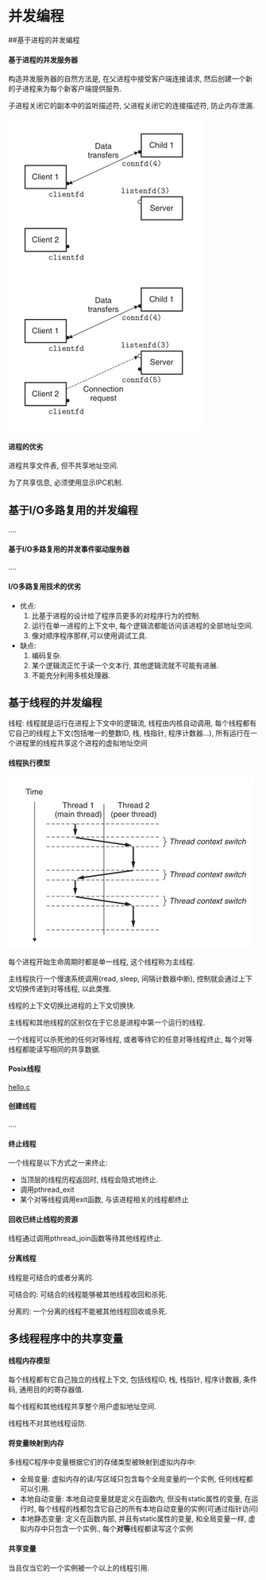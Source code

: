 # 并发编程
##基于进程的并发编程
#### 基于进程的并发服务器
构造并发服务器的自然方法是, 在父进程中接受客户端连接请求, 然后创建一个新的子进程来为每个新客户端提供服务.   

子进程关闭它的副本中的监听描述符, 父进程关闭它的连接描述符, 防止内存泄漏.   

![关闭连接描述符](./0.jpg)  

#### 进程的优劣
进程共享文件表, 但不共享地址空间.   

为了共享信息, 必须使用显示IPC机制.  

## 基于I/O多路复用的并发编程
....

#### 基于I/O多路复用的并发事件驱动服务器
....
#### I/O多路复用技术的优劣
- 优点:
    1. 比基于进程的设计给了程序员更多的对程序行为的控制.
    2. 运行在单一进程的上下文中, 每个逻辑流都能访问该进程的全部地址空间.
    3. 像对顺序程序那样,可以使用调试工具.
- 缺点:
    1. 编码复杂.
    2. 某个逻辑流正忙于读一个文本行, 其他逻辑流就不可能有进展.
    3. 不能充分利用多核处理器.

## 基于线程的并发编程
线程:  线程就是运行在进程上下文中的逻辑流, 线程由内核自动调用, 每个线程都有它自己的线程上下文(包括唯一的整数ID, 栈, 栈指针, 程序计数器...), 所有运行在一个进程里的线程共享这个进程的虚拟地址空间  

#### 线程执行模型
![线程执行模型](./1.jpg)  

每个进程开始生命周期时都是单一线程, 这个线程称为主线程.   

主线程执行一个慢速系统调用(read, sleep, 间隔计数器中断), 控制就会通过上下文切换传递到对等线程, 以此类推.   

线程的上下文切换比进程的上下文切换快.   

主线程和其他线程的区别仅在于它总是进程中第一个运行的线程.   

一个线程可以杀死他的任何对等线程, 或者等待它的任意对等线程终止, 每个对等线程都能读写相同的共享数据.   

#### Posix线程
[hello.c](./hello.c)   

#### 创建线程
....

#### 终止线程
一个线程是以下方式之一来终止:
- 当顶层的线程历程返回时, 线程会隐式地终止.
- 调用pthread_exit
- 某个对等线程调用exit函数, 与该进程相关的线程都终止

#### 回收已终止线程的资源
线程通过调用pthread_join函数等待其他线程终止.


#### 分离线程
线程是可结合的或者分离的.   

可结合的: 可结合的线程能够被其他线程收回和杀死.   

分离的: 一个分离的线程不能被其他线程回收或杀死.   

## 多线程程序中的共享变量
#### 线程内存模型
每个线程都有它自己独立的线程上下文, 包括线程ID, 栈, 栈指针, 程序计数器, 条件码, 通用目的的寄存器值.   

每个线程和其他线程共享整个用户虚拟地址空间.   

线程栈不对其他线程设防.   

#### 将变量映射到内存
多线程C程序中变量根据它们的存储类型被映射到虚拟内存中:  
- 全局变量: 虚拟内存的读/写区域只包含每个全局变量的一个实例, 任何线程都可以引用.
- 本地自动变量: 本地自动变量就是定义在函数内, 但没有static属性的变量, 在运行时, 每个线程的栈都包含它自己的所有本地自动变量的实例(可通过指针访问)
- 本地静态变量: 定义在函数内部, 并且有static属性的变量, 和全局变量一样, 虚拟内存中只包含一个实例., 每个**对等**线程都读写这个实例

#### 共享变量
当且仅当它的一个实例被一个以上的线程引用.   

